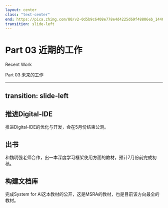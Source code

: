 ```yaml
---
layout: center
class: "text-center"
end: https://pica.zhimg.com/80/v2-0d5b9c6408e778e4d4225d69f48806eb_1440w.jpeg
transition: slide-left
---
```


# Part 03 近期的工作

<span class="font-extralight">Recent Work</span>


<Footnotes separator>
  <Footnote>Part 03 未来的工作</Footnote>
</Footnotes>


---
transition: slide-left
---

## 推进Digital-IDE

推进Digital-IDE的优化与开发，会在5月份结束公测。

## 出书

和魏明强老师合作，出一本深度学习框架使用方面的教材，预计7月份前完成初稿。

## 构建文档库

完成System for AI这本教材的公开，这是MSRA的教材，也是目前该方向最全的教材。